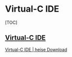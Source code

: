 # Virtual-C IDE

[TOC]

## [Virtual-C IDE](https://sites.google.com/site/virtualcide/)

[Virtual-C IDE | heise Download](https://www.heise.de/download/product/virtual-c-ide-94038)

